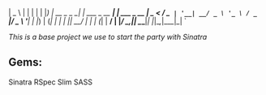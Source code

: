 |  _ \           | |               | |
| |_) | __ _ _ __| |_ ___ _ __   __| | ___ _ __
|  _ < / _` | '__| __/ _ \ '_ \ / _` |/ _ \ '__|
| |_) | (_| | |  | ||  __/ | | | (_| |  __/ |
|____/ \__,_|_|   \__\___|_| |_|\__,_|\___|_|
`

*This is a base project we use to start the party with Sinatra*

Gems:
-----

Sinatra
RSpec
Slim
SASS